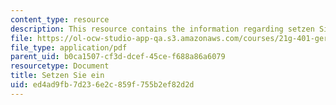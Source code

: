 ```yaml
---
content_type: resource
description: This resource contains the information regarding setzen Sie ein.
file: https://ol-ocw-studio-app-qa.s3.amazonaws.com/courses/21g-401-german-i-fall-2008/ed4ad9fb7d236e2c859f755b2ef82d2d_MIT21G_401F08_sitzen_set.pdf
file_type: application/pdf
parent_uid: b0ca1507-cf3d-dcef-45ce-f688a86a6079
resourcetype: Document
title: Setzen Sie ein
uid: ed4ad9fb-7d23-6e2c-859f-755b2ef82d2d
---
```

